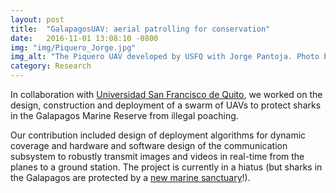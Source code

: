 ```yaml
---
layout: post
title:  "GalapagosUAV: aerial patrolling for conservation"
date:   2016-11-01 13:08:10 -0800
img: "img/Piquero_Jorge.jpg"
img_alt: "The Piquero UAV developed by USFQ with Jorge Pantoja. Photo by Santiago J. Gutierrez"
category: Research
---
```


In collaboration with [Universidad San Francisco de Quito][usfqlink], we worked on the design, construction and deployment of a swarm of UAVs to protect sharks in the Galapagos Marine Reserve from illegal poaching.

Our contribution included design of deployment algorithms for dynamic coverage and  hardware and software design of the communication subsystem to robustly transmit images and videos in real-time from the planes to a ground station. The project is currently in a hiatus (but sharks in the Galapagos are protected by a [new marine sanctuary][natgeolink]!).

[usfqlink]: http://www.usfq.edu.ec
[natgeolink]: http://news.nationalgeographic.com/2016/03/160321-galapagos-marine-reserve-park-ecuador-conservation/